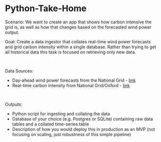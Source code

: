 # Python-Take-Home

Scenario: We want to create an app that shows how carbon intensive the grid is, as well as how that changes based on the forecasted wind power output.

Goal: Create a data ingestor that collates real-time wind power forecasts and grid carbon intensity within a single database. Rather than trying to get all historical data this task is focused on retrieving only new data.

<br>

Data Sources:

* Day-ahead wind power forecasts from the National Grid - [link](www.http://data.nationalgrideso.com/demand/day-ahead-wind-forecast/r/day_ahead_wind_forecast)
* Real-time carbon intensity from National Grid/Oxford - [link](www.http://carbon-intensity.github.io/api-definitions)

<br>

Outputs:

* Python script for ingesting and collating the data
* Database of your choice (e.g. Postgres or SQLite) containing raw data tables and a collated time-series table
* Description of how you would deploy this in production as an MVP (not focusing on scaling, just robustness of this simple pipeline)
